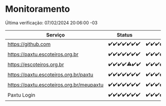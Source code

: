 # Monitoramento

Última verificação: 07/02/2024 20:06:00 -03

|Serviço|Status|Últimas 24h|
|---|---|---|
|https://github.com|<span title="2024-01-31: OK=24">✔️</span><span title="2024-02-01: OK=24">✔️</span><span title="2024-02-02: OK=24">✔️</span><span title="2024-02-03: OK=24">✔️</span><span title="2024-02-04: OK=24">✔️</span><span title="2024-02-05: OK=24">✔️</span><span title="2024-02-06: OK=24">✔️</span>|<span title="06/02/2024 21:28:00 -03 : 200">✔️</span><span title="06/02/2024 22:37:00 -03 : 200">✔️</span><span title="06/02/2024 23:12:00 -03 : 200">✔️</span><span title="07/02/2024 00:07:00 -03 : 200">✔️</span><span title="07/02/2024 01:07:00 -03 : 200">✔️</span><span title="07/02/2024 02:05:00 -03 : 200">✔️</span><span title="07/02/2024 03:08:00 -03 : 200">✔️</span><span title="07/02/2024 04:05:00 -03 : 200">✔️</span><span title="07/02/2024 05:07:00 -03 : 200">✔️</span><span title="07/02/2024 06:07:00 -03 : 200">✔️</span><span title="07/02/2024 07:07:00 -03 : 200">✔️</span><span title="07/02/2024 08:03:00 -03 : 200">✔️</span><span title="07/02/2024 09:10:00 -03 : 200">✔️</span><span title="07/02/2024 10:05:00 -03 : 200">✔️</span><span title="07/02/2024 11:04:00 -03 : 200">✔️</span><span title="07/02/2024 12:05:00 -03 : 200">✔️</span><span title="07/02/2024 13:09:00 -03 : 200">✔️</span><span title="07/02/2024 14:06:00 -03 : 200">✔️</span><span title="07/02/2024 15:07:00 -03 : 200">✔️</span><span title="07/02/2024 16:03:00 -03 : 200">✔️</span><span title="07/02/2024 17:05:00 -03 : 200">✔️</span><span title="07/02/2024 18:03:00 -03 : 200">✔️</span><span title="07/02/2024 19:03:00 -03 : 200">✔️</span><span title="07/02/2024 20:06:00 -03 : 200">✔️</span>|
|https://paxtu.escoteiros.org.br|<span title="2024-01-31: OK=24">✔️</span><span title="2024-02-01: OK=24">✔️</span><span title="2024-02-02: OK=24">✔️</span><span title="2024-02-03: OK=24">✔️</span><span title="2024-02-04: OK=24">✔️</span><span title="2024-02-05: OK=24">✔️</span><span title="2024-02-06: OK=24">✔️</span>|<span title="06/02/2024 21:28:00 -03 : 200">✔️</span><span title="06/02/2024 22:37:00 -03 : 200">✔️</span><span title="06/02/2024 23:12:00 -03 : 200">✔️</span><span title="07/02/2024 00:07:00 -03 : 200">✔️</span><span title="07/02/2024 01:07:00 -03 : 200">✔️</span><span title="07/02/2024 02:05:00 -03 : 200">✔️</span><span title="07/02/2024 03:08:00 -03 : 200">✔️</span><span title="07/02/2024 04:05:00 -03 : 200">✔️</span><span title="07/02/2024 05:07:00 -03 : 200">✔️</span><span title="07/02/2024 06:07:00 -03 : 200">✔️</span><span title="07/02/2024 07:07:00 -03 : 200">✔️</span><span title="07/02/2024 08:03:00 -03 : 200">✔️</span><span title="07/02/2024 09:10:00 -03 : 200">✔️</span><span title="07/02/2024 10:05:00 -03 : 200">✔️</span><span title="07/02/2024 11:04:00 -03 : 200">✔️</span><span title="07/02/2024 12:05:00 -03 : 0">❌</span><span title="07/02/2024 13:09:00 -03 : 200">✔️</span><span title="07/02/2024 14:06:00 -03 : 200">✔️</span><span title="07/02/2024 15:07:00 -03 : 200">✔️</span><span title="07/02/2024 16:03:00 -03 : 200">✔️</span><span title="07/02/2024 17:05:00 -03 : 200">✔️</span><span title="07/02/2024 18:03:00 -03 : 200">✔️</span><span title="07/02/2024 19:03:00 -03 : 200">✔️</span><span title="07/02/2024 20:06:00 -03 : 200">✔️</span>|
|https://escoteiros.org.br|<span title="2024-01-31: OK=24">✔️</span><span title="2024-02-01: OK=24">✔️</span><span title="2024-02-02: OK=24">✔️</span><span title="2024-02-03: OK=24">✔️</span><span title="2024-02-04: OK=23, Falhas=1">⚠️</span><span title="2024-02-05: OK=24">✔️</span><span title="2024-02-06: OK=24">✔️</span>|<span title="06/02/2024 21:28:00 -03 : 200">✔️</span><span title="06/02/2024 22:37:00 -03 : 200">✔️</span><span title="06/02/2024 23:12:00 -03 : 200">✔️</span><span title="07/02/2024 00:07:00 -03 : 200">✔️</span><span title="07/02/2024 01:07:00 -03 : 200">✔️</span><span title="07/02/2024 02:05:00 -03 : 200">✔️</span><span title="07/02/2024 03:08:00 -03 : 200">✔️</span><span title="07/02/2024 04:05:00 -03 : 200">✔️</span><span title="07/02/2024 05:07:00 -03 : 200">✔️</span><span title="07/02/2024 06:07:00 -03 : 200">✔️</span><span title="07/02/2024 07:07:00 -03 : 200">✔️</span><span title="07/02/2024 08:03:00 -03 : 200">✔️</span><span title="07/02/2024 09:10:00 -03 : 200">✔️</span><span title="07/02/2024 10:05:00 -03 : 200">✔️</span><span title="07/02/2024 11:04:00 -03 : 200">✔️</span><span title="07/02/2024 12:05:00 -03 : 200">✔️</span><span title="07/02/2024 13:09:00 -03 : 200">✔️</span><span title="07/02/2024 14:06:00 -03 : 200">✔️</span><span title="07/02/2024 15:07:00 -03 : 200">✔️</span><span title="07/02/2024 16:03:00 -03 : 200">✔️</span><span title="07/02/2024 17:05:00 -03 : 200">✔️</span><span title="07/02/2024 18:03:00 -03 : 200">✔️</span><span title="07/02/2024 19:03:00 -03 : 200">✔️</span><span title="07/02/2024 20:06:00 -03 : 200">✔️</span>|
|https://paxtu.escoteiros.org.br/paxtu|<span title="2024-01-31: OK=24">✔️</span><span title="2024-02-01: OK=24">✔️</span><span title="2024-02-02: OK=24">✔️</span><span title="2024-02-03: OK=24">✔️</span><span title="2024-02-04: OK=24">✔️</span><span title="2024-02-05: OK=24">✔️</span><span title="2024-02-06: OK=24">✔️</span>|<span title="06/02/2024 21:28:00 -03 : 200">✔️</span><span title="06/02/2024 22:37:00 -03 : 200">✔️</span><span title="06/02/2024 23:12:00 -03 : 200">✔️</span><span title="07/02/2024 00:07:00 -03 : 200">✔️</span><span title="07/02/2024 01:07:00 -03 : 200">✔️</span><span title="07/02/2024 02:05:00 -03 : 200">✔️</span><span title="07/02/2024 03:08:00 -03 : 200">✔️</span><span title="07/02/2024 04:05:00 -03 : 200">✔️</span><span title="07/02/2024 05:07:00 -03 : 200">✔️</span><span title="07/02/2024 06:07:00 -03 : 200">✔️</span><span title="07/02/2024 07:07:00 -03 : 200">✔️</span><span title="07/02/2024 08:03:00 -03 : 200">✔️</span><span title="07/02/2024 09:10:00 -03 : 200">✔️</span><span title="07/02/2024 10:05:00 -03 : 200">✔️</span><span title="07/02/2024 11:04:00 -03 : 200">✔️</span><span title="07/02/2024 12:05:00 -03 : 0">❌</span><span title="07/02/2024 13:09:00 -03 : 200">✔️</span><span title="07/02/2024 14:06:00 -03 : 200">✔️</span><span title="07/02/2024 15:07:00 -03 : 200">✔️</span><span title="07/02/2024 16:03:00 -03 : 200">✔️</span><span title="07/02/2024 17:05:00 -03 : 200">✔️</span><span title="07/02/2024 18:03:00 -03 : 200">✔️</span><span title="07/02/2024 19:03:00 -03 : 200">✔️</span><span title="07/02/2024 20:06:00 -03 : 200">✔️</span>|
|https://paxtu.escoteiros.org.br/meupaxtu|<span title="2024-01-31: OK=24">✔️</span><span title="2024-02-01: OK=24">✔️</span><span title="2024-02-02: OK=24">✔️</span><span title="2024-02-03: OK=24">✔️</span><span title="2024-02-04: OK=24">✔️</span><span title="2024-02-05: OK=24">✔️</span><span title="2024-02-06: OK=24">✔️</span>|<span title="06/02/2024 21:28:00 -03 : 200">✔️</span><span title="06/02/2024 22:37:00 -03 : 200">✔️</span><span title="06/02/2024 23:12:00 -03 : 200">✔️</span><span title="07/02/2024 00:07:00 -03 : 200">✔️</span><span title="07/02/2024 01:07:00 -03 : 200">✔️</span><span title="07/02/2024 02:05:00 -03 : 200">✔️</span><span title="07/02/2024 03:08:00 -03 : 200">✔️</span><span title="07/02/2024 04:05:00 -03 : 200">✔️</span><span title="07/02/2024 05:07:00 -03 : 200">✔️</span><span title="07/02/2024 06:07:00 -03 : 200">✔️</span><span title="07/02/2024 07:07:00 -03 : 200">✔️</span><span title="07/02/2024 08:03:00 -03 : 200">✔️</span><span title="07/02/2024 09:10:00 -03 : 200">✔️</span><span title="07/02/2024 10:05:00 -03 : 200">✔️</span><span title="07/02/2024 11:04:00 -03 : 200">✔️</span><span title="07/02/2024 12:05:00 -03 : 0">❌</span><span title="07/02/2024 13:09:00 -03 : 200">✔️</span><span title="07/02/2024 14:06:00 -03 : 200">✔️</span><span title="07/02/2024 15:07:00 -03 : 200">✔️</span><span title="07/02/2024 16:03:00 -03 : 200">✔️</span><span title="07/02/2024 17:05:00 -03 : 200">✔️</span><span title="07/02/2024 18:03:00 -03 : 200">✔️</span><span title="07/02/2024 19:03:00 -03 : 200">✔️</span><span title="07/02/2024 20:06:00 -03 : 200">✔️</span>|
|Paxtu Login|<span title="2024-01-31: OK=24">✔️</span><span title="2024-02-01: OK=24">✔️</span><span title="2024-02-02: OK=24">✔️</span><span title="2024-02-03: OK=24">✔️</span><span title="2024-02-04: OK=24">✔️</span><span title="2024-02-05: OK=24">✔️</span><span title="2024-02-06: OK=24">✔️</span>|<span title="06/02/2024 21:28:00 -03 : 200">✔️</span><span title="06/02/2024 22:37:00 -03 : 200">✔️</span><span title="06/02/2024 23:12:00 -03 : 200">✔️</span><span title="07/02/2024 00:07:00 -03 : 200">✔️</span><span title="07/02/2024 01:07:00 -03 : 200">✔️</span><span title="07/02/2024 02:05:00 -03 : 200">✔️</span><span title="07/02/2024 03:08:00 -03 : 200">✔️</span><span title="07/02/2024 04:05:00 -03 : 200">✔️</span><span title="07/02/2024 05:07:00 -03 : 200">✔️</span><span title="07/02/2024 06:07:00 -03 : 200">✔️</span><span title="07/02/2024 07:07:00 -03 : 200">✔️</span><span title="07/02/2024 08:03:00 -03 : 200">✔️</span><span title="07/02/2024 09:10:00 -03 : 200">✔️</span><span title="07/02/2024 10:05:00 -03 : 200">✔️</span><span title="07/02/2024 11:04:00 -03 : 200">✔️</span><span title="07/02/2024 12:05:00 -03 : 504">❌</span><span title="07/02/2024 13:09:00 -03 : 200">✔️</span><span title="07/02/2024 14:06:00 -03 : 200">✔️</span><span title="07/02/2024 15:07:00 -03 : 200">✔️</span><span title="07/02/2024 16:03:00 -03 : 200">✔️</span><span title="07/02/2024 17:05:00 -03 : 200">✔️</span><span title="07/02/2024 18:03:00 -03 : 200">✔️</span><span title="07/02/2024 19:03:00 -03 : 200">✔️</span><span title="07/02/2024 20:06:00 -03 : 200">✔️</span>|
